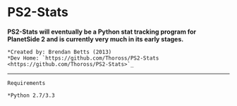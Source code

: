 PS2-Stats
=========


**PS2-Stats will eventually be a Python stat tracking program for PlanetSide 2 and is currently very much in its early stages.**

	*Created by: Brendan Betts (2013)
	*Dev Home: `https://github.com/Thoross/PS2-Stats <https://github.com/Thoross/PS2-Stats>`_

----

~~~~~~~~~~~~
Requirements
~~~~~~~~~~~~

	*Python 2.7/3.3

